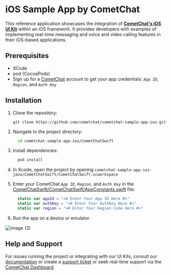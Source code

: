 # iOS Sample App by CometChat

This reference application showcases the integration of [**CometChat's iOS UI Kit**](https://www.cometchat.com/docs/v4/ios-uikit/overview) within an iOS framework. It provides developers with examples of implementing real-time messaging and voice and video calling features in their iOS-based applications.

## Prerequisites

- XCode 
- pod (CocoaPods)
- Sign up for a [CometChat](https://app.cometchat.com/) account to get your app credentials: _`App ID`_, _`Region`_, and _`Auth Key`_


## Installation
1. Clone the repository:
    ```
    git clone https://github.com/cometchat/cometchat-sample-app-ios.git
    ```

2. Navigate to the project directory:
    ```sh
      cd cometchat-sample-app-ios/CometChatSwift
    ```

3. Install dependencies:
    ```sh
      pod install
    ```

4. In Xcode, open the project by opening `cometchat-sample-app-ios-java/CometChatSwift/CometChatSwift.xcworkspace`

5. Enter your CometChat _`App ID`_, _`Region`_, and _`Auth Key`_ in the [CometChatSwift/CometChatSwift/AppConstants.swift](https://github.com/cometchat/cometchat-sample-app-ios/blob/v4/CometChatSwift/CometChatSwift/AppConstants.swift) file:
    ```swift
      static var appId = "<# Enter Your App ID Here #>"
      static var authKey = "<# Enter Your AuthKey Here #>"
      static var region = "<# Enter Your Region Code Here #>"
    ```
6. Run the app on a device or emulator.
   
![image (3)](https://github.com/cometchat/cometchat-sample-app-ios/assets/2210730/4a027f43-f4f4-46ac-8b21-64d1dc5a6371)


## Help and Support
For issues running the project or integrating with our UI Kits, consult our [documentation](https://www.cometchat.com/docs/ios-uikit/integration) or create a [support ticket](https://help.cometchat.com/hc/en-us) or seek real-time support via the [CometChat Dashboard](http://app.cometchat.com/).
